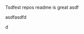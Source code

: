Tsdfest repos readme is great asdf







asdfasdfd




d













































































































































